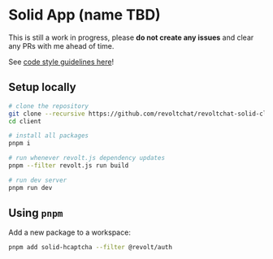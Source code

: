 # Solid App (name TBD)

This is still a work in progress, please **do not create any issues** and clear any PRs with me ahead of time.

See [code style guidelines here](./GUIDELINES.md)!

## Setup locally

```bash
# clone the repository
git clone --recursive https://github.com/revoltchat/revoltchat-solid-client-monorepo client
cd client

# install all packages
pnpm i

# run whenever revolt.js dependency updates
pnpm --filter revolt.js run build

# run dev server
pnpm run dev
```

## Using `pnpm`

Add a new package to a workspace:

```bash
pnpm add solid-hcaptcha --filter @revolt/auth
```
